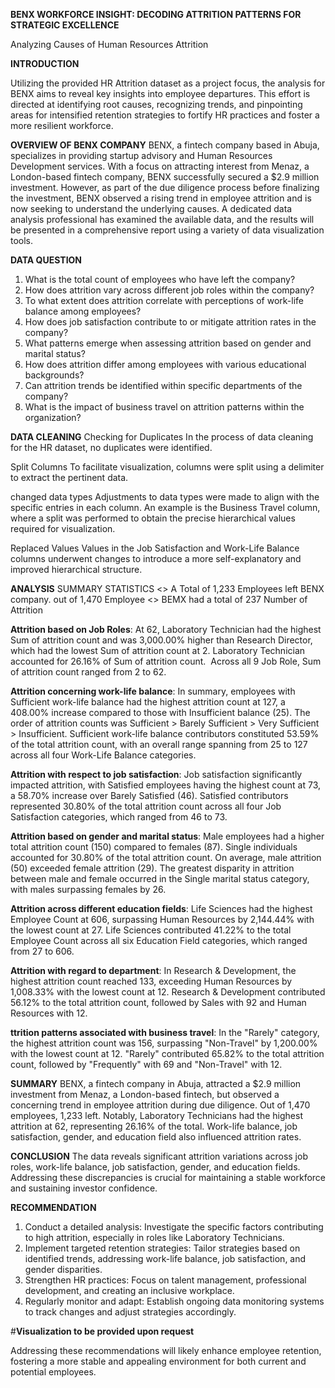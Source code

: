 **BENX WORKFORCE INSIGHT: DECODING ATTRITION PATTERNS FOR STRATEGIC EXCELLENCE**

Analyzing Causes of Human Resources Attrition


**INTRODUCTION**

Utilizing the provided HR Attrition dataset as a project focus, the analysis for BENX aims to reveal key insights into employee departures. This effort is directed at identifying root causes, recognizing trends, and pinpointing areas for intensified retention strategies to fortify HR practices and foster a more resilient workforce.


**OVERVIEW OF BENX COMPANY**
BENX, a fintech company based in Abuja, specializes in providing startup advisory and Human Resources Development services. With a focus on attracting interest from Menaz, a
London-based fintech company, BENX successfully secured a $2.9 million investment. However, as part of the due diligence process before finalizing the investment, BENX
observed a rising trend in employee attrition and is now seeking to understand the underlying causes. A dedicated data analysis professional has examined the available data,
and the results will be presented in a comprehensive report using a variety of data visualization tools.

**DATA QUESTION**
1. What is the total count of employees who have left the company?
2. How does attrition vary across different job roles within the company?
3. To what extent does attrition correlate with perceptions of work-life balance among employees?
4. How does job satisfaction contribute to or mitigate attrition rates in the company?
5. What patterns emerge when assessing attrition based on gender and marital status?
6. How does attrition differ among employees with various educational backgrounds?
7. Can attrition trends be identified within specific departments of the company?
8. What is the impact of business travel on attrition patterns within the organization?


**DATA CLEANING**
Checking for Duplicates
In the process of data cleaning for the HR dataset, no duplicates were identified.

Split Columns
To facilitate visualization, columns were split using a delimiter to extract the pertinent data.

changed data types
Adjustments to data types were made to align with the specific entries in each column. An example is the Business Travel column, where a split was performed to obtain the precise hierarchical values required for visualization.

Replaced Values
Values in the Job Satisfaction and Work-Life Balance columns underwent changes to introduce a more self-explanatory and improved hierarchical structure.


**ANALYSIS**
SUMMARY STATISTICS
<> A Total of 1,233 Employees left BENX company. out of 1,470 Employee
<> BEMX had a total of 237 Number of Attrition

**Attrition based on Job Roles**: At 62, Laboratory Technician had the highest Sum of attrition count and was 3,000.00% higher than Research Director, which had the lowest Sum of attrition count at 2.﻿﻿ ﻿﻿﻿﻿﻿Laboratory Technician accounted for 26.16% of Sum of attrition count.﻿﻿ ﻿﻿ ﻿﻿Across all 9 Job Role, Sum of attrition count ranged from 2 to 62.﻿﻿ ﻿﻿ ﻿

**Attrition concerning work-life balance**: In summary, employees with Sufficient work-life balance had the highest attrition count at 127, a 408.00% increase compared to
those with Insufficient balance (25). The order of attrition counts was Sufficient > Barely Sufficient > Very Sufficient > Insufficient. Sufficient work-life balance
contributors constituted 53.59% of the total attrition count, with an overall range spanning from 25 to 127 across all four Work-Life Balance categories.

**Attrition with respect to job satisfaction**: Job satisfaction significantly impacted attrition, with Satisfied employees having the highest count at 73, a 58.70% increase over Barely Satisfied (46). Satisfied contributors represented 30.80% of the total attrition count across all four Job Satisfaction categories, which ranged from 46 to 73.

**Attrition based on gender and marital status**: Male employees had a higher total attrition count (150) compared to females (87). Single individuals accounted for 30.80% of the total attrition count. On average, male attrition (50) exceeded female attrition (29). The greatest disparity in attrition between male and female occurred in the Single marital status category, with males surpassing females by 26.

**Attrition across different education fields**: Life Sciences had the highest Employee Count at 606, surpassing Human Resources by 2,144.44% with the lowest count at 27. Life Sciences contributed 41.22% to the total Employee Count across all six Education Field categories, which ranged from 27 to 606.

**Attrition with regard to department**: In Research & Development, the highest attrition count reached 133, exceeding Human Resources by 1,008.33% with the lowest count at
12. Research & Development contributed 56.12% to the total attrition count, followed by Sales with 92 and Human Resources with 12.

**ttrition patterns associated with business travel**: In the "Rarely" category, the highest attrition count was 156, surpassing "Non-Travel" by 1,200.00% with the lowest count at 12. "Rarely" contributed 65.82% to the total attrition count, followed by "Frequently" with 69 and "Non-Travel" with 12.


**SUMMARY**
BENX, a fintech company in Abuja, attracted a $2.9 million investment from Menaz, a London-based fintech, but observed a concerning trend in employee attrition during due diligence. Out of 1,470 employees, 1,233 left. Notably, Laboratory Technicians had the highest attrition at 62, representing 26.16% of the total. Work-life balance, job satisfaction, gender, and education field also influenced attrition rates.

**CONCLUSION**
The data reveals significant attrition variations across job roles, work-life balance, job satisfaction, gender, and education fields. Addressing these discrepancies is crucial for maintaining a stable workforce and sustaining investor confidence. 

**RECOMMENDATION**
1. Conduct a detailed analysis: Investigate the specific factors contributing to high attrition, especially in roles like Laboratory Technicians.
2. Implement targeted retention strategies: Tailor strategies based on identified trends, addressing work-life balance, job satisfaction, and gender disparities.
3. Strengthen HR practices: Focus on talent management, professional development, and creating an inclusive workplace.
4. Regularly monitor and adapt: Establish ongoing data monitoring systems to track changes and adjust strategies accordingly.


#**Visualization to be provided upon request**

Addressing these recommendations will likely enhance employee retention, fostering a more stable and appealing environment for both current and potential employees.

